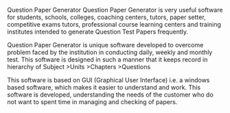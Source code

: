 Question Paper Generator
Question Paper Generator is very useful software for students, schools, colleges, coaching centers, tutors, paper setter, competitive exams tutors, professional course learning centers and training institutes intended to generate Question Test Papers frequently.

Question Paper Generator is unique software developed to overcome problem faced by the institution in conducting daily, weekly and monthly test. This software is designed in such a manner that it keeps record in hierarchy of Subject >Units >Chapters >Questions

This software is based on GUI (Graphical User Interface) i.e. a windows based software, which makes it easier to understand and work. This software is developed, understanding the needs of the customer who do not want to spent time in managing and checking of papers.


